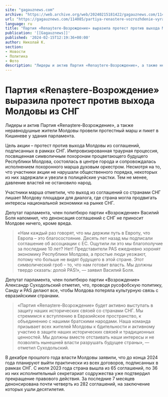 ```yaml
---
site: "gagauznews.com"
archive: "https://web.archive.org/web/20240215181422/gagauznews.com/114085/partiya-renastere-vozrozhdenie-vyrazila-protest-protiv-vyhoda-moldovy-iz-sng.html"
url: "https://gagauznews.com/114085/partiya-renastere-vozrozhdenie-vyrazila-protest-protiv-vyhoda-moldovy-iz-sng.html"
language: ru
title: "Партия «Renaștere-Возрождение» выразила протест против выхода Молдовы из СНГ"
publication: '[[Gagauznews]]'
published: '2024-02-15T12:19:36+00:00'
author: Николай К.
section:
- Новости
- Политика
- Фото
description: "Лидеры и актив Партия «Renaștere-Возрождение», а также неравнодушные жители Молдовы провели протестный марш и пикет в Кишиневе у здания парламента. Цель акции – протест против выхода Молдовы из соглашений, подписанных в рамках СНГ. Импровизированная траурная процессия, посвященная символичным похоронам процветающего будущего Республики Молдова, состоялась в центре города и сопровождалась исполнением похоронного марша духовым оркестром. Несмотря на то, что участники акции не нарушали общественного порядка, некоторых из них задержали и увезли в полицейские участки. Тем не менее, давление властей не остановило народ. Участники марша отметили, что выход из соглашений со странами СНГ лишает Молдову площадки для диалога, где страна могла продвигать […]"
---
```


# Партия «Renaștere-Возрождение» выразила протест против выхода Молдовы из СНГ

Лидеры и актив Партия «Renaștere-Возрождение», а также неравнодушные жители Молдовы провели протестный марш и пикет в Кишиневе у здания парламента.

Цель акции – протест против выхода Молдовы из соглашений, подписанных в рамках СНГ. Импровизированная траурная процессия, посвященная символичным похоронам процветающего будущего Республики Молдова, состоялась в центре города и сопровождалась исполнением похоронного марша духовым оркестром. Несмотря на то, что участники акции не нарушали общественного порядка, некоторых из них задержали и увезли в полицейские участки. Тем не менее, давление властей не остановило народ.

Участники марша отметили, что выход из соглашений со странами СНГ лишает Молдову площадки для диалога, где страна могла продвигать интересы национальной экономики на рынке СНГ.

Депутат парламента, член политбюро партии «Возрождение» Василий Боля напомнил, что денонсация соглашений с СНГ не приносит Молдове ничего, кроме вреда.

> «Нам каждый раз говорят, что мы держим путь в Европу, что Европа – это благосостояние. Десять лет назад мы подписали соглашение об ассоциации с ЕС. Ощутили ли это мы благополучие за последние 10 лет? Нет! Представители PAS ежедневно хоронят экономику Республики Молдова, а простые люди уезжают, потому что больше не видят будущего в этой стране. Этот символический гроб – то, что нам готовит власть. Мы должны твердо сказать: долой PAS!», — заявил Василий Боля.

Депутат парламента, член политбюро партии «Возрождение» Александр Суходольский отметил, что, проводя русофобскую политику, Санду и PAS делают все, чтобы Молдова потеряла культурную связь с евразийскими странами.

> «Партия «Renaștere-Возрождение» будет активно выступать в защиту наших исторических связей со странами СНГ. Мы стремимся к вступлению в Евразийское пространство, к объединению с нашими братскими народами. Наша команда призывает всех жителей Молдовы к бдительности и активному участию в защите наших исторических связей и традиционных ценностей. Мы должны вместе отстаивать наши интересы и не позволять нынешней власти разрушать будущее страны», — отметил Суходольский.

В декабре прошлого года власти Молдовы заявили, что до конца 2024 года планируют выйти практически из всех договоров, подписанных в рамках СНГ. С июля 2023 года страна вышла из 65 соглашений, по 36 из них исполнительный секретариат содружества уже подтвердил прекращение правового действия. За последние 7 месяцев денонсирована почти четверть из 282 соглашений, на заключение которых ушли десятилетия.